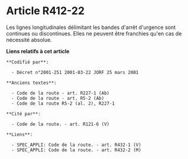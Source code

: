 # Article R412-22

Les lignes longitudinales délimitant les bandes d'arrêt d'urgence sont continues ou discontinues. Elles ne peuvent être
franchies qu'en cas de nécessité absolue.

**Liens relatifs à cet article**

	**Codifié par**:

	  - Décret n°2001-251 2001-03-22 JORF 25 mars 2001

	**Anciens textes**:

	  - Code de la route - art. R227-1 (Ab)
	  - Code de la route - art. R5-2 (Ab)
	  - Code de la route R5-2 (al. 2), R227-1

	**Cité par**:

	  - Code de la route. - art. R121-6 (V)

	**Liens**:

	  - SPEC_APPLI: Code de la route. - art. R432-1 (V)
	  - SPEC_APPLI: Code de la route. - art. R432-2 (M)
